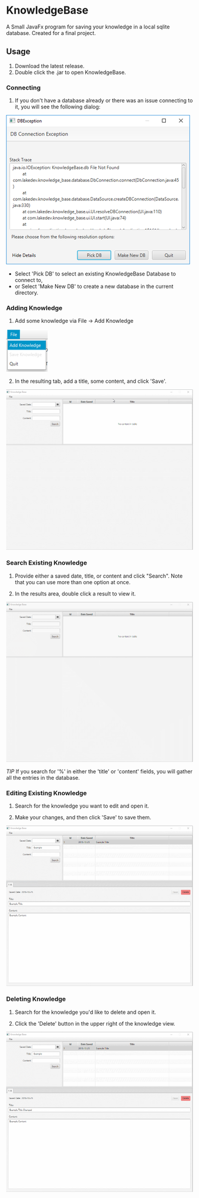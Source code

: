 # KnowledgeBase
A Small JavaFx program for saving your knowledge in a local sqlite database. Created for a final project.

## Usage

1. Download the latest release.
2. Double click the .jar to open KnowledgeBase.

### Connecting

1. If you don't have a database already or there was an issue connecting to it, you will see the following dialog:

  ![](images/DB_Dialog.PNG)
  
- Select 'Pick DB' to select an existing KnowledgeBase Database to connect to, 
- or Select 'Make New DB' to create a new database in the current directory.

### Adding Knowledge

1. Add some knowledge via File -> Add Knowledge

  ![](images/Add_Knowledge.PNG)
  
2. In the resulting tab, add a title, some content, and click 'Save'.

  ![](images/Add_Knowledge.gif)
  
### Search Existing Knowledge

1. Provide either a saved date, title, or content and click "Search". Note that you can use more than one option at once.

2. In the results area, double click a result to view it.

  ![](images/Search_Knowledge.gif)

*TIP* If you search for '%' in either the 'title' or 'content' fields, you will gather all the entries in the database.

### Editing Existing Knowledge

1. Search for the knowledge you want to edit and open it.

2. Make your changes, and then click 'Save' to save them.

  ![](images/Edit_Knowledge.gif)
  
### Deleting Knowledge
  
1. Search for the knowledge you'd like to delete and open it. 

2. Click the 'Delete' button in the upper right of the knowledge view.

  ![](images/Delete_Knowledge.gif)
